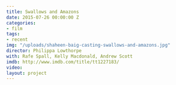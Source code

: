 ```yaml
---
title: Swallows and Amazons
date: 2015-07-26 00:00:00 Z
categories:
- film
tags:
- recent
img: "/uploads/shaheen-baig-casting-swallows-and-amazons.jpg"
director: Philippa Lowthorpe
with: Rafe Spall, Kelly Macdonald, Andrew Scott
imdb: http://www.imdb.com/title/tt1227183/
video: 
layout: project
---
```


